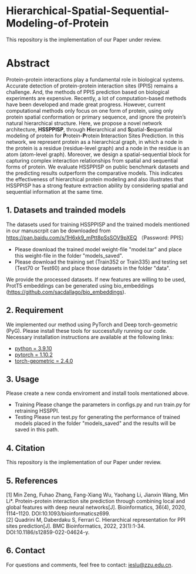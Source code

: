 # Hierarchical-Spatial-Sequential-Modeling-of-Protein

This repository is the implementation of our Paper under review.

# Abstract
Protein-protein interactions play a fundamental role in biological systems. Accurate detection of protein-protein interaction sites (PPIS) remains a challenge. And, the methods of PPIS prediction based on biological experiments are expensive. Recently, a lot of computation-based methods have been developed and made great progress. However, current computational methods only focus on one form of protein, using only protein spatial conformation or primary sequence, and ignore the protein’s natural hierarchical structure. Here, we propose a novel network architecture, **HSSPPISP**, through **H**ierarchical and **S**patial-**S**equential modeling of protein for **P**rotein-**P**rotein **I**nteraction Sites Prediction. In this network, we represent protein as a hierarchical graph, in which a node in the protein is a residue (residue-level graph) and a node in the residue is an atom (atom-level graph). Moreover, we design a spatial-sequential block for capturing complex interaction relationships from spatial and sequential forms of protein. We evaluate HSSPPISP on public benchmark datasets and the predicting results outperform the comparative models. This indicates the effectiveness of hierarchical protein modeling and also illustrates that HSSPPISP has a strong feature extraction ability by considering spatial and sequential information at the same time.


## 1. Datasets and trainded models
The datasets used for training HSSPPISP and the trained models mentioned in our manuscrpit can be downloaded from https://pan.baidu.com/s/1H6xk9_mPtt8pSsSOV9pXEQ  （Password: PPIS）
* Please download the trained model weight-file "model.tar" and place this weight-file in the folder "models_saved". 
* Please download the training set (Train352 or Train335) and testing set (Test70 or Test60) and place those datasets in the folder "data".

We provide the processed datasets. If new features are willing to be used, ProtT5 embeddings can be generated using bio_embeddings (https://github.com/sacdallago/bio_embeddings).

## 2. Requirement
We implemented our method using PyTorch and Deep torch-geometric (PyG). Please install these tools for successfully running our code. Necessary installation instructions are available at the following links: 
* [python = 3.9.10](https://www.python.org/downloads/)
* [pytorch = 1.10.2](https://pytorch.org/get-started/locally/#start-locally)
* [torch-geometric = 2.4.0](https://pypi.org/project/torch-geometric/)

## 3. Usage
Please create a new conda enviroment and install tools mentationed above.
* Training
Please change the parameters in configs.py and run train.py for retraining HSSPPI.
* Testing
Please run test.py for generating the performance of trained models placed in the folder "models_saved" and the results will be saved in this path.
## 4. Citation
This repository is the implementation of our Paper under review.

## 5. References
[1] Min Zeng, Fuhao Zhang, Fang-Xiang Wu, Yaohang Li, Jianxin Wang, Min Li*. Protein-protein interaction site prediction through combining local and global features with deep neural networks[J]. Bioinformatics, 36(4), 2020, 1114–1120. DOI:10.1093/bioinformaticsz699.  
[2] Quadrini M, Daberdaku S, Ferrari C. Hierarchical representation for PPI sites prediction[J]. BMC Bioinformatics, 2022, 23(1):1-34. DOI:10.1186/s12859-022-04624-y.  

## 6. Contact
For questions and comments, feel free to contact: ieslu@zzu.edu.cn.
